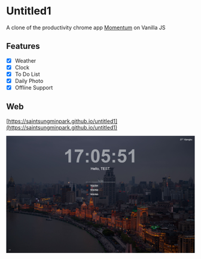# Untitled1
A clone of the productivity chrome app [Momentum](https://chrome.google.com/webstore/detail/momentum/laookkfknpbbblfpciffpaejjkokdgca) on Vanilla JS

## Features
- [x] Weather
- [x] Clock
- [x] To Do List
- [x] Daily Photo
- [x] Offline Support

## Web
[https://saintsungminpark.github.io/untitled1](https://saintsungminpark.github.io/untitled1)

![ex_screenshot](./screenshot.jpg)
